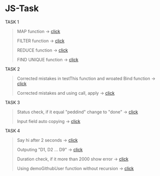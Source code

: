 # JS-Task

TASK 1
> MAP function -> [click](https://jsbin.com/gizetebopa/1/edit?js,console)
>
> FILTER function -> [click](https://jsbin.com/layabanoxu/1/edit?js,console)
>
> REDUCE function -> [click](https://jsbin.com/wixotogasa/4/edit?js,console)
>
> FIND UNIQUE function -> [click](https://jsbin.com/votokuguwe/1/edit?js,console)

TASK 2
>
> Corrected mistakes in testThis function and wroated Bind function -> [click](https://jsbin.com/huviqosata/1/edit?js,console)
>
>Corrected mistakes and using call, apply -> [click](https://jsbin.com/bodogulazo/1/edit?js,console)

TASK 3
> Status check, if it equal "peddind" change to "done" -> [click](https://jsbin.com/casuhecula/1/edit?html,js,console,output)
>
> Input field auto copying -> [click](https://jsbin.com/casuhecula/3/edit?html,js,output)

TASK 4
> Say hi after 2 seconds -> [click](https://jsbin.com/casuhecula/5/edit?html,js,console)
>
> Outputing "D1, D2 ... D9" -> [click](https://jsbin.com/diheyecuco/1/edit?html,js,console)
>
> Duration check, if it more than 2000 show error -> [click](https://jsbin.com/casuhecula/6/edit?html,js,console)
> 
> Using demoGithubUser function without recursion -> [click](https://jsbin.com/casuhecula/edit?html,js,console)
